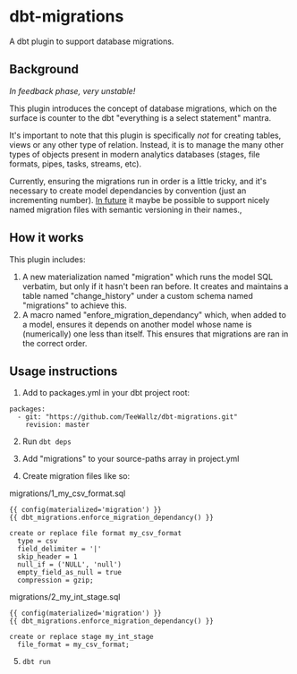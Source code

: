 # dbt-migrations
A dbt plugin to support database migrations.

## Background

*In feedback phase, very unstable!*

This plugin introduces the concept of database migrations, which on the surface is counter to the dbt "everything is a select statement" mantra.

It's important to note that this plugin is specifically *not* for creating tables, views or any other type of relation. Instead, it is to manage the many other types of objects present in modern analytics databases (stages, file formats, pipes, tasks, streams, etc).

Currently, ensuring the migrations run in order is a little tricky, and it's necessary to create model dependancies by convention (just an incrementing number). [In future](https://github.com/fishtown-analytics/dbt/issues/1212) it maybe be possible to support nicely named migration files with semantic versioning in their names.,

## How it works

This plugin includes:
1) A new materialization named "migration" which runs the model SQL verbatim, but only if it hasn't been ran before. It creates and maintains a table named "change_history" under a custom schema named "migrations" to achieve this.
2) A macro named "enfore_migration_dependancy" which, when added to a model, ensures it depends on another model whose name is (numerically) one less than itself. This ensures that migrations are ran in the correct order.

## Usage instructions

1. Add to packages.yml in your dbt project root:
```
packages:    
  - git: "https://github.com/TeeWallz/dbt-migrations.git"
    revision: master
```

2. Run `dbt deps`

3. Add "migrations" to your source-paths array in project.yml

4. Create migration files like so:

migrations/1_my_csv_format.sql
```
{{ config(materialized='migration') }}
{{ dbt_migrations.enforce_migration_dependancy() }}

create or replace file format my_csv_format
  type = csv
  field_delimiter = '|'
  skip_header = 1
  null_if = ('NULL', 'null')
  empty_field_as_null = true
  compression = gzip;
```

migrations/2_my_int_stage.sql
```
{{ config(materialized='migration') }}
{{ dbt_migrations.enforce_migration_dependancy() }}

create or replace stage my_int_stage
  file_format = my_csv_format;

```

5. `dbt run`
